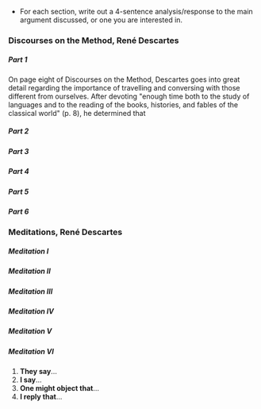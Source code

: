- For each section, write out a 4-sentence analysis/response to the main argument discussed, or one you are interested in.
### Discourses on the Method, René Descartes
##### Part 1
On page eight of Discourses on the Method, Descartes goes into great detail regarding the importance of travelling and conversing with those different from ourselves. After devoting "enough time both to the study of languages and to the reading of the books, histories, and fables of the classical world" (p. 8), he determined that 
##### Part 2

##### Part 3

##### Part 4

##### Part 5

##### Part 6

### Meditations, René Descartes
##### Meditation I

##### Meditation II

##### Meditation III

##### Meditation IV

##### Meditation V

##### Meditation VI
1. **They say**... 
2. **I say**... 
3. **One might object that**... 
4. **I reply that**... 
